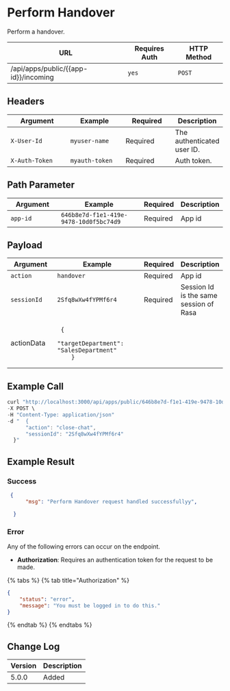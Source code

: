 # Perform Handover

Perform a handover.

| URL                                    | Requires Auth | HTTP Method |
| -------------------------------------- | ------------- | ----------- |
| /api/apps/public/\{{app-id\}}/incoming | `yes`         | `POST`      |

## Headers

<table><thead><tr><th width="179">Argument</th><th width="169">Example</th><th width="136">Required</th><th>Description</th></tr></thead><tbody><tr><td><code>X-User-Id</code></td><td><code>myuser-name</code></td><td>Required</td><td>The authenticated  user ID.</td></tr><tr><td><code>X-Auth-Token</code></td><td><code>myauth-token</code></td><td>Required</td><td>Auth token.</td></tr></tbody></table>

## Path Parameter

<table><thead><tr><th width="144">Argument</th><th width="318">Example</th><th>Required</th><th>Description</th></tr></thead><tbody><tr><td><code>app-id</code></td><td><code>646b8e7d-f1e1-419e-9478-10d0f5bc74d9</code></td><td>Required</td><td>App id</td></tr></tbody></table>

## Payload

<table><thead><tr><th width="144">Argument</th><th width="318">Example</th><th>Required</th><th>Description</th></tr></thead><tbody><tr><td><code>action</code></td><td><code>handover</code></td><td>Required</td><td>App id</td></tr><tr><td><code>sessionId</code></td><td><pre><code>2Sfq8wXw4fYPMf6r4
</code></pre></td><td>Required</td><td>Session Id is the same session of Rasa</td></tr><tr><td>actionData</td><td><p></p><pre><code> {
      "targetDepartment": "SalesDepartment"
    }
</code></pre></td><td></td><td></td></tr></tbody></table>

## Example Call

```javascript
curl "http://localhost:3000/api/apps/public/646b8e7d-f1e1-419e-9478-10d0f5bc74d9/incoming" \
-X POST \
-H "Content-Type: application/json" 
-d "  {
      "action": "close-chat",
      "sessionId": "2Sfq8wXw4fYPMf6r4"
  }" 
```

## Example Result

### Success

```json
 {
      "msg": "Perform Handover request handled successfullyy",

  }
```

### Error

Any of the following errors can occur on the endpoint.

* **Authorization**: Requires an authentication token for the request to be made.

{% tabs %}
{% tab title="Authorization" %}
```json
{
    "status": "error",
    "message": "You must be logged in to do this."
}
```
{% endtab %}
{% endtabs %}

## Change Log

| Version | Description |
| ------- | ----------- |
| 5.0.0   | Added       |
